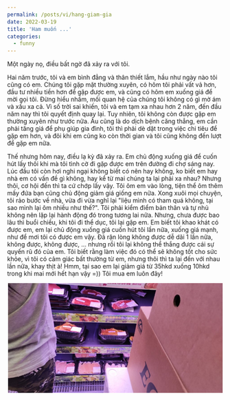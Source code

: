 ```yaml
---
permalink: /posts/vi/hang-giam-gia
date: 2022-03-19
title: 'Ham muốn ...'
categories:
  - funny
---
```


Một ngày nọ, điều bất ngờ đã xảy ra với tôi. 

Hai năm trước, tôi và em bình đẳng và thân thiết lắm, hầu như ngày nào tôi cũng có em. Chúng tôi gặp mặt thường xuyên, có hôm tôi phải vất vả hơn, đầu tư nhiều tiền hơn để gặp được em, và cũng có hôm em xuống giá để mời gọi tôi. Đừng hiểu nhầm, mối quan hệ của chúng tôi không có gì mờ ám và xấu xa cả. Vì số trời sai khiến, tôi và em tạm xa nhau hơn 2 năm, đến đầu năm nay thì tôi quyết định quay lại. Tuy nhiên, tôi không còn được gặp em thường xuyên như trước nữa. Âu cũng là do dịch bệnh căng thẳng, em cần phải tăng giá để phụ giúp gia đình, tôi thì phải dè dặt trong việc chi tiêu để gặp em hơn, và đôi khi em cũng ko còn thời gian và tôi cũng không đến lượt để gặp em nữa. 

Thế nhưng hôm nay, điều lạ kỳ đã xảy ra. Em chủ động xuống giá để cuốn hút lấy thôi khi mà tôi tình cờ đi gặp được em trên đường đi chợ sáng nay. Lúc đầu tôi còn hơi nghi ngại không biết có nên hay không, ko biết em hay nhà em có vấn đề gì không, hay kể từ mai chúng ta lại phải xa nhau? Nhưng thôi, cơ hội đến thì ta cứ chớp lấy vậy. Tôi ôm em vào lòng, tiện thể ôm thêm mấy đứa bạn cũng chủ động giảm giá giống em nữa. Xong xuôi mọi chuyện, tôi rảo bước về nhà, vừa đi vừa nghĩ lại "liệu mình có tham quá không, tại sao mình lại ôm nhiều như thế?". Tôi phải kiểm điểm bản thân và tự nhủ không nên lặp lại hành động đó trong tương lai nữa. Nhưng, chưa được bao lâu thì buổi chiều, khi tôi đi thể dục, tôi lại gặp em. Em biết tôi khao khát có được em, em lại chủ động xuống giá cuốn hút tôi lần nữa, xuống giá mạnh, như để mơi tôi có được em vậy. Đã rặn lòng không được dễ dãi 1 lần nữa, không được, không được, ... nhưng rồi tôi lại không thể thắng được cái sự quyến rũ đó của em. Tôi biết rằng làm việc đó có thể sẽ không tốt cho sức khỏe, vì tôi có cảm giác bất thường từ em, nhưng thôi thì ta lại đến với nhau lần nữa, khay thịt à! Hmm, tại sao em lại giảm giá từ 35hkd xuống 10hkd trong khi mai mới hết hạn vậy =)) Tôi mua em luôn đây!

<p align="center">
<img src="/images/funny/super_sale.jpg" width="500">
</p>
